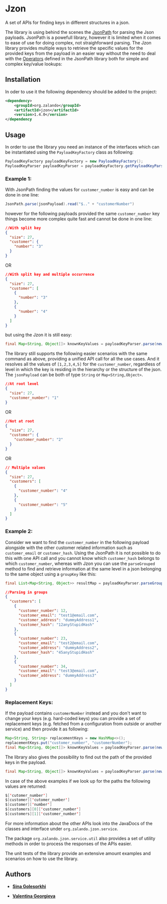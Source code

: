 # Jzon
A set of APIs for finding keys in different structures in a json.

The library is using behind the scenes the [JsonPath](https://github.com/json-path/JsonPath/) for parsing the Json payloads.
JsonPath is a powefull library, however it is limited when it comes to ease of use for doing complex, not straighforward parsing. The Jzon library provides multiple ways to retrieve the specific values for the provided keys from the payload in an easier way without the need to deal with the [Operators](https://github.com/json-path/JsonPath/#operators) defined in the JsonPath library both for simple and complex key/value lookups: 

## Installation

In oder to use it the following dependency should be added to the project:

```xml
<dependency>
    <groupId>org.zalando</groupId>
    <artifactId>jzon</artifactId>
    <version>1.4.0</version>
</dependency
```
## Usage

In order to use the library you need an instance of the interfaces which can be instantiated using the `PayloadKeyFactory` class as following:

```java
PayloadKeyFactory payloadKeyFactory = new PayloadKeyFactory();
PayloadKeyParser payloadKeyParser = payloadKeyFactory.getPayloadKeyParser(objectMapper);
```
### Example 1: 
With JsonPath finding the values for `customer_number` is easy and can be done in one line: 

```java 
JsonPath.parse(jsonPayload).read("$.." + "customerNumber")
```
however for the following payloads provided the same `customer_number` key things become more complex quite fast and cannot be done in one line: 

```json
//With split key
{
  "size": 27,
  "customer": {
    "number": "3"
  }
}
```
OR 

```json
//With split key and multiple occurrence 
{
  "size": 27,
  "customer": [
    {
      "number": "3"
    },
    {
      "number": "4"
    }
  ]
}
```
but using the Jzon it is still easy: 

```java
final Map<String, Object[]> knownKeyValues = payloadKeyParser.parse(newHashSet("customer_number"), Collections.emptyMap(), jsonPayload, AS_VALUE_LIST);
```
The library still supports the following easier scenarios with the same command as above, providing a unified API call for all the use cases. And it resolves all the values of `[1,2,3,4,5]` for the `customer_number`, regardless of level in which the key is residing in the hierarchy or the structure of the json. The `jsonPayload` can be both of type `String` or `Map<String,Object>`.

```json
//At root level
{
  "size": 27,
  "customer_number": "1"
}
```
OR

```json
//Not at root
{
  "size": 27,
  "customer": {
    "customer_number": "2"
  }
}
```
OR

```json
// Multiple values
{
  "size": 27,
  "customers": [
    {
      "customer_number": "4"
    },
    {
      "customer_number": "5"
    }
  ]
}
```

### Example 2: 
Consider we want to find the `customer_number` in the following payload alongside with the other customer related information such as `customer_email` or `customer_hash`. Using the JsonPath it is not possible to do this with one API call and you cannot know which `customer_hash` belongs to which `customer_number`, whereas with Jzon you can use the `parseGrouped` method to find and retrieve information at the same level in a json belonging to the same object using a `groupKey` like this: 

```java
final List<Map<String, Object>> resultMap = payloadKeyParser.parseGrouped("customer_number", newHashSet("customer_address", "customer_hash"), emptySet(), jsonPayload);
```

```json
//Parsing in groups
{
  "customers": [
    {
      "customer_number": 12,
      "customer_email": "test1@email.com",
      "customer_address": "dummyAddress1",
      "customer_hash": "12anyStupidHash"
    },
    {
      "customer_number": 23,
      "customer_email": "test2@email.com",
      "customer_address": "dummyAddress2",
      "customer_hash": "45anyStupidHash"
    },
    {
      "customer_number": 34,
      "customer_email": "test3@email.com",
      "customer_address": "dummyAddress3"
    }
  ]
}
```

### Replacement Keys: 

If the payload contains `customerNumber` instead and you don't want to change your keys (e.g. hard-coded keys) you can provide a set of replacement keys (e.g. fetched from a configuration from outside or another service)
and then provide it as following: 

```java  
Map<String, String> replacementKeys = new HashMap<>();
replacementKeys.put("customer_number", "customerNumber");
final Map<String, Object[]> knownKeyValues = payloadKeyParser.parse(newHashSet("customer_number"), replacementKeys, payload, AS_VALUE_LIST);
```
   
The library also gives the possibility to find out the path of the provided keys in the payload.

```java
final Map<String, Object[]> knownKeyValues = payloadKeyParser.parse(newHashSet("customer_number"), Collections.emptyMap(), payload, AS_PATH_LIST);
```
In case of the above examples if we look up for the paths the following values are returned:

```java
$['cutomer_number']
$[customer]['cutomer_number']
$[customer]['number']
$[customers][0]['customer_number']
$[customers][1]['customer_number']
```
    
For more information about the other APIs look into the JavaDocs of the classes and interface under `org.zalando.jzon.service`.

The package `org.zalando.jzon.service.util` also provides a set of utility methods in order to process the responses of the APIs easier. 

The unit tests of the library provide an extensive amount examples and scenarios on how to use the library.

## Authors

- **[Sina Golesorkhi](https://github.com/sina-golesorkhi)**

  
- **[Valentina Georgieva](https://github.com/vkoteva)**

